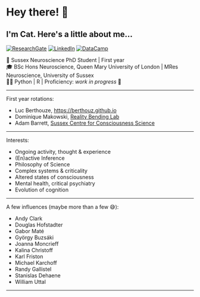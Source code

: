 # Hey there! 👋
## I'm Cat. Here's a little about me... 
[![ResearchGate](https://img.shields.io/badge/ResearchGate-00CCBB?style=for-the-badge&logo=ResearchGate&logoColor=white)](https://www.researchgate.net/profile/Catriona-Osborn-Moar)
[![LinkedIn](https://img.shields.io/badge/linkedin-%230077B5.svg?style=for-the-badge&logo=linkedin&logoColor=white)](https://www.linkedin.com/in/catriona-osborn-moar-9078361b7/)
[![DataCamp](https://img.shields.io/badge/Datacamp-05192D?style=for-the-badge&logo=datacamp&logoColor=65FF8F)](https://www.datacamp.com/portfolio/catom)

:brain: Sussex Neuroscience PhD Student | First year\
:mortar_board: BSc Hons Neuroscience, Queen Mary University of London | MRes Neuroscience, University of Sussex\
:woman_technologist: Python | R | Proficiency: _work in progress_ :wrench:

---

First year rotations:
- Luc Berthouze, https://berthouz.github.io
- Dominique Makowski, [Reality Bending Lab](https://github.com/RealityBending)
- Adam Barrett, [Sussex Centre for Consciousness Science](https://www.sussex.ac.uk/research/centres/sussex-centre-for-consciousness-science/)

---

Interests: 
-	Ongoing activity, thought & experience
-	(En)active Inference 
-	Philosophy of Science
-	Complex systems & criticality
-	Altered states of consciousness
-	Mental health, critical psychiatry 
-	Evolution of cognition

---

A few influences (maybe more than a few :sweat_smile:):
-	Andy Clark
-	Douglas Hofstadter
-	Gabor Maté
-	György Buzsáki
-	Joanna Moncrieff
-	Kalina Christoff
-	Karl Friston
-	Michael Karchoff
-	Randy Gallistel
-	Stanislas Dehaene
-	William Uttal

---

